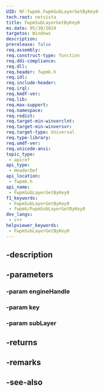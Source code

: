 ```yaml
---
UID: NF:fwpmk.FwpmSubLayerGetByKey0
tech.root: netvista
title: FwpmSubLayerGetByKey0
ms.date: 05/30/2024
targetos: Windows
description: 
prerelease: false
req.assembly: 
req.construct-type: function
req.ddi-compliance: 
req.dll: 
req.header: fwpmk.h
req.idl: 
req.include-header: 
req.irql: 
req.kmdf-ver: 
req.lib: 
req.max-support: 
req.namespace: 
req.redist: 
req.target-min-winverclnt: 
req.target-min-winversvr: 
req.target-type: Universal
req.type-library: 
req.umdf-ver: 
req.unicode-ansi: 
topic_type:
 - apiref
api_type:
 - HeaderDef
api_location:
 - fwpmk.h
api_name:
 - FwpmSubLayerGetByKey0
f1_keywords:
 - FwpmSubLayerGetByKey0
 - fwpmk/FwpmSubLayerGetByKey0
dev_langs:
 - c++
helpviewer_keywords:
 - FwpmSubLayerGetByKey0
---
```


## -description

## -parameters

### -param engineHandle

### -param key

### -param subLayer

## -returns

## -remarks

## -see-also

